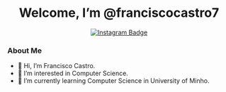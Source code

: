 <div id="header" align="center">
  <h1> Welcome, I’m @franciscocastro7 </h1>
  <div id="badges" align = "center">
  <a href="https://www.instagram.com/franciscocastro.07/">
  <img src="https://img.shields.io/badge/Instagram-purple?style=for-the-badge&logo=instagram&logoColor=white" alt="Instagram Badge"/>
  </a>
  </div>
  <img src="https://komarev.com/ghpvc/?username=JoaoCunha50&style=flat-square&color=blue" alt=""/>
</div>


### About Me

- 👋 Hi, I’m Francisco Castro.
- 👀 I’m interested in Computer Science.
- 🌱 I’m currently learning Computer Science in University of Minho.



